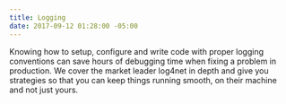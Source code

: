 ```yaml
---
title: Logging
date: 2017-09-12 01:28:00 -05:00
---
```


Knowing how to setup, configure and write code with proper logging conventions can save hours of debugging time when fixing a problem in production. We cover the market leader log4net in depth and give you strategies so that you can keep things running smooth, on their machine and not just yours.
